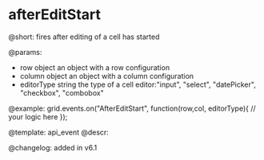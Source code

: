 afterEditStart
=============

@short: fires after editing of a cell has started
	
@params:
- row			object		an object with a row configuration
- column		object		an object with a column configuration
- editorType	string		the type of a cell editor:"input", "select", "datePicker", "checkbox", "combobox"


@example:
grid.events.on("AfterEditStart", function(row,col, editorType){
	// your logic here
});


@template:	api_event
@descr:


	

	

@changelog: added in v6.1

